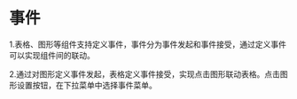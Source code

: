 # 事件

1.表格、图形等组件支持定义事件，事件分为事件发起和事件接受，通过定义事件可以实现组件间的联动。

2.通过对图形定义事件发起，表格定义事件接受，实现点击图形联动表格。点击图形设置按钮，在下拉菜单中选择事件菜单。

